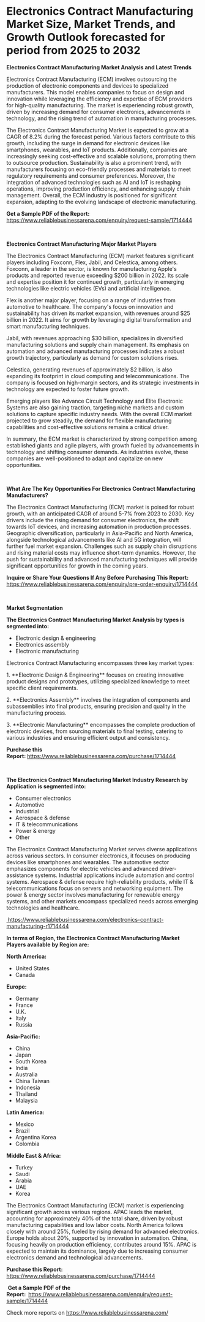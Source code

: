 <p><h1>Electronics Contract Manufacturing Market Size, Market Trends, and Growth Outlook forecasted for period from 2025 to 2032</h1></p><p><strong>Electronics Contract Manufacturing Market Analysis and Latest Trends</strong></p>
<p><p>Electronics Contract Manufacturing (ECM) involves outsourcing the production of electronic components and devices to specialized manufacturers. This model enables companies to focus on design and innovation while leveraging the efficiency and expertise of ECM providers for high-quality manufacturing. The market is experiencing robust growth, driven by increasing demand for consumer electronics, advancements in technology, and the rising trend of automation in manufacturing processes.</p><p>The Electronics Contract Manufacturing Market is expected to grow at a CAGR of 8.2% during the forecast period. Various factors contribute to this growth, including the surge in demand for electronic devices like smartphones, wearables, and IoT products. Additionally, companies are increasingly seeking cost-effective and scalable solutions, prompting them to outsource production. Sustainability is also a prominent trend, with manufacturers focusing on eco-friendly processes and materials to meet regulatory requirements and consumer preferences. Moreover, the integration of advanced technologies such as AI and IoT is reshaping operations, improving production efficiency, and enhancing supply chain management. Overall, the ECM industry is positioned for significant expansion, adapting to the evolving landscape of electronic manufacturing.</p></p>
<p><strong>Get a Sample PDF of the Report:&nbsp;</strong> <a href="https://www.reliablebusinessarena.com/enquiry/request-sample/1714444?utm_campaign=1948&utm_medium=2&utm_source=Github&utm_content=ia&utm_term=09032025&utm_id=electronics-contract-manufacturing">https://www.reliablebusinessarena.com/enquiry/request-sample/1714444</a></p>
<p>&nbsp;</p>
<p><strong>Electronics Contract Manufacturing Major Market Players</strong></p>
<p><p>The Electronics Contract Manufacturing (ECM) market features significant players including Foxconn, Flex, Jabil, and Celestica, among others. Foxconn, a leader in the sector, is known for manufacturing Apple's products and reported revenue exceeding $200 billion in 2022. Its scale and expertise position it for continued growth, particularly in emerging technologies like electric vehicles (EVs) and artificial intelligence.</p><p>Flex is another major player, focusing on a range of industries from automotive to healthcare. The company's focus on innovation and sustainability has driven its market expansion, with revenues around $25 billion in 2022. It aims for growth by leveraging digital transformation and smart manufacturing techniques.</p><p>Jabil, with revenues approaching $30 billion, specializes in diversified manufacturing solutions and supply chain management. Its emphasis on automation and advanced manufacturing processes indicates a robust growth trajectory, particularly as demand for custom solutions rises.</p><p>Celestica, generating revenues of approximately $2 billion, is also expanding its footprint in cloud computing and telecommunications. The company is focused on high-margin sectors, and its strategic investments in technology are expected to foster future growth.</p><p>Emerging players like Advance Circuit Technology and Elite Electronic Systems are also gaining traction, targeting niche markets and custom solutions to capture specific industry needs. With the overall ECM market projected to grow steadily, the demand for flexible manufacturing capabilities and cost-effective solutions remains a critical driver.</p><p>In summary, the ECM market is characterized by strong competition among established giants and agile players, with growth fueled by advancements in technology and shifting consumer demands. As industries evolve, these companies are well-positioned to adapt and capitalize on new opportunities.</p></p>
<p>&nbsp;</p>
<p><strong>What Are The Key Opportunities For Electronics Contract Manufacturing Manufacturers?</strong></p>
<p><p>The Electronics Contract Manufacturing (ECM) market is poised for robust growth, with an anticipated CAGR of around 5-7% from 2023 to 2030. Key drivers include the rising demand for consumer electronics, the shift towards IoT devices, and increasing automation in production processes. Geographic diversification, particularly in Asia-Pacific and North America, alongside technological advancements like AI and 5G integration, will further fuel market expansion. Challenges such as supply chain disruptions and rising material costs may influence short-term dynamics. However, the push for sustainability and advanced manufacturing techniques will provide significant opportunities for growth in the coming years.</p></p>
<p><strong>Inquire or Share Your Questions If Any Before Purchasing This Report:</strong> <a href="https://www.reliablebusinessarena.com/enquiry/pre-order-enquiry/1714444?utm_campaign=1948&utm_medium=2&utm_source=Github&utm_content=ia&utm_term=09032025&utm_id=electronics-contract-manufacturing">https://www.reliablebusinessarena.com/enquiry/pre-order-enquiry/1714444</a></p>
<p>&nbsp;</p>
<p><strong>Market Segmentation</strong></p>
<p><strong>The Electronics Contract Manufacturing Market Analysis by types is segmented into:</strong></p>
<p><ul><li>Electronic design & engineering</li><li>Electronics assembly</li><li>Electronic manufacturing</li></ul></p>
<p><p>Electronics Contract Manufacturing encompasses three key market types: </p><p>1. **Electronic Design & Engineering** focuses on creating innovative product designs and prototypes, utilizing specialized knowledge to meet specific client requirements. </p><p>2. **Electronics Assembly** involves the integration of components and subassemblies into final products, ensuring precision and quality in the manufacturing process. </p><p>3. **Electronic Manufacturing** encompasses the complete production of electronic devices, from sourcing materials to final testing, catering to various industries and ensuring efficient output and consistency.</p></p>
<p><strong>Purchase this Report:&nbsp;</strong><a href="https://www.reliablebusinessarena.com/purchase/1714444?utm_campaign=1948&utm_medium=2&utm_source=Github&utm_content=ia&utm_term=09032025&utm_id=electronics-contract-manufacturing">https://www.reliablebusinessarena.com/purchase/1714444</a></p>
<p>&nbsp;</p>
<p><strong>The Electronics Contract Manufacturing Market Industry Research by Application is segmented into:</strong></p>
<p><ul><li>Consumer electronics</li><li>Automotive</li><li>Industrial</li><li>Aerospace & defense</li><li>IT & telecommunications</li><li>Power & energy</li><li>Other</li></ul></p>
<p><p>The Electronics Contract Manufacturing Market serves diverse applications across various sectors. In consumer electronics, it focuses on producing devices like smartphones and wearables. The automotive sector emphasizes components for electric vehicles and advanced driver-assistance systems. Industrial applications include automation and control systems. Aerospace & defense require high-reliability products, while IT & telecommunications focus on servers and networking equipment. The power & energy sector involves manufacturing for renewable energy systems, and other markets encompass specialized needs across emerging technologies and healthcare.</p></p>
<p><a href="https://www.reliablebusinessarena.com/electronics-contract-manufacturing-r1714444?utm_campaign=1948&utm_medium=2&utm_source=Github&utm_content=ia&utm_term=09032025&utm_id=electronics-contract-manufacturing">&nbsp;https://www.reliablebusinessarena.com/electronics-contract-manufacturing-r1714444</a></p>
<p><strong>In terms of Region, the Electronics Contract Manufacturing Market Players available by Region are:</strong></p>
<p>
    <p> <strong> North America: </strong>
        <ul>
            <li>United States</li>
            <li>Canada</li>
        </ul>
        </p> 
    <p> <strong> Europe: </strong>
        <ul>
            <li>Germany</li>
            <li>France</li>
            <li>U.K.</li>
            <li>Italy</li>
            <li>Russia</li>
        </ul>
        </p> 
    <p> <strong> Asia-Pacific: </strong>
        <ul>
            <li>China</li>
            <li>Japan</li>
            <li>South Korea</li>
            <li>India</li>
            <li>Australia</li>
            <li>China Taiwan</li>
            <li>Indonesia</li>
            <li>Thailand</li>
            <li>Malaysia</li>
        </ul>
        </p> 
    <p> <strong> Latin America: </strong>
        <ul>
            <li>Mexico</li>
            <li>Brazil</li>
            <li>Argentina Korea</li>
            <li>Colombia</li>
        </ul>
        </p> 
    <p> <strong> Middle East & Africa: </strong>
        <ul>
            <li>Turkey</li>
            <li>Saudi</li>
            <li>Arabia</li>
            <li>UAE</li>
            <li>Korea</li>
        </ul>
    </p>
    </p>
<p><p>The Electronics Contract Manufacturing (ECM) market is experiencing significant growth across various regions. APAC leads the market, accounting for approximately 40% of the total share, driven by robust manufacturing capabilities and low labor costs. North America follows closely with around 25%, fueled by rising demand for advanced electronics. Europe holds about 20%, supported by innovation in automation. China, focusing heavily on production efficiency, contributes around 15%. APAC is expected to maintain its dominance, largely due to increasing consumer electronics demand and technological advancements.</p></p>
<p><strong>Purchase this Report: </strong><a href="https://www.reliablebusinessarena.com/purchase/1714444?utm_campaign=1948&utm_medium=2&utm_source=Github&utm_content=ia&utm_term=09032025&utm_id=electronics-contract-manufacturing">https://www.reliablebusinessarena.com/purchase/1714444</a></p>
<p>&nbsp;<strong>Get a Sample PDF of the Report:&nbsp;&nbsp;</strong><a href="https://www.reliablebusinessarena.com/enquiry/request-sample/1714444?utm_campaign=1948&utm_medium=2&utm_source=Github&utm_content=ia&utm_term=09032025&utm_id=electronics-contract-manufacturing">https://www.reliablebusinessarena.com/enquiry/request-sample/1714444</a></p>
<p><strong></strong></p>
<p>Check more reports on <a href="https://www.reliablebusinessarena.com/?utm_campaign=1948&utm_medium=2&utm_source=Github&utm_content=ia&utm_term=09032025&utm_id=electronics-contract-manufacturing">https://www.reliablebusinessarena.com/</a></p>